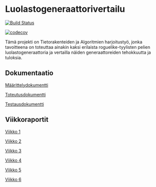 # Luolastogeneraattorivertailu

[![Build Status](https://travis-ci.org/TheSamsai/tiralabra-2019-luolastogeneraattorivertailu.svg?branch=master)](https://travis-ci.org/TheSamsai/tiralabra-2019-luolastogeneraattorivertailu)

[![codecov](https://codecov.io/gh/TheSamsai/tiralabra-2019-luolastogeneraattorivertailu/branch/master/graph/badge.svg)](https://codecov.io/gh/TheSamsai/tiralabra-2019-luolastogeneraattorivertailu)

Tämä projekti on Tietorakenteiden ja Algoritmien harjoitustyö, jonka tavoitteena on toteuttaa ainakin kaksi erilaista
roguelike-tyylisten pelien luolastogeneraattoria ja vertailla näiden generaattoreiden tehokkuutta ja tuloksia.

## Dokumentaatio

[Määrittelydokumentti](https://github.com/TheSamsai/tiralabra-2019-luolastogeneraattorivertailu/blob/master/docs/m%C3%A4%C3%A4rittelydokumentti.md)

[Toteutusdokumentti](https://github.com/TheSamsai/tiralabra-2019-luolastogeneraattorivertailu/blob/master/docs/toteutusdokumentti.md)

[Testausdokumentti](https://github.com/TheSamsai/tiralabra-2019-luolastogeneraattorivertailu/blob/master/docs/testausdokumentti.md)

## Viikkoraportit

[Viikko 1](https://github.com/TheSamsai/tiralabra-2019-luolastogeneraattorivertailu/blob/master/docs/viikkoraportit/viikkoraportti1.md)

[Viikko 2](https://github.com/TheSamsai/tiralabra-2019-luolastogeneraattorivertailu/blob/master/docs/viikkoraportit/viikkoraportti2.md)

[Viikko 3](https://github.com/TheSamsai/tiralabra-2019-luolastogeneraattorivertailu/blob/master/docs/viikkoraportit/viikkoraportti3.md)

[Viikko 4](https://github.com/TheSamsai/tiralabra-2019-luolastogeneraattorivertailu/blob/master/docs/viikkoraportit/viikkoraportti4.md)

[Viikko 5](https://github.com/TheSamsai/tiralabra-2019-luolastogeneraattorivertailu/blob/master/docs/viikkoraportit/viikkoraportti5.md)

[Viikko 6](https://github.com/TheSamsai/tiralabra-2019-luolastogeneraattorivertailu/blob/master/docs/viikkoraportit/viikkoraportti6.md)
